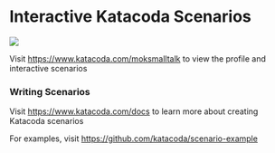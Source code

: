 # Interactive Katacoda Scenarios

[![](http://shields.katacoda.com/katacoda/moksmalltalk/count.svg)](https://www.katacoda.com/moksmalltalk "Get your profile on Katacoda.com")

Visit https://www.katacoda.com/moksmalltalk to view the profile and interactive scenarios

### Writing Scenarios
Visit https://www.katacoda.com/docs to learn more about creating Katacoda scenarios

For examples, visit https://github.com/katacoda/scenario-example
